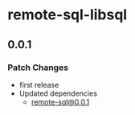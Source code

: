 # remote-sql-libsql

## 0.0.1

### Patch Changes

- first release
- Updated dependencies
  - remote-sql@0.0.1
